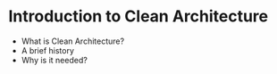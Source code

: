 # Introduction to Clean Architecture

- What is Clean Architecture?
- A brief history
- Why is it needed?
